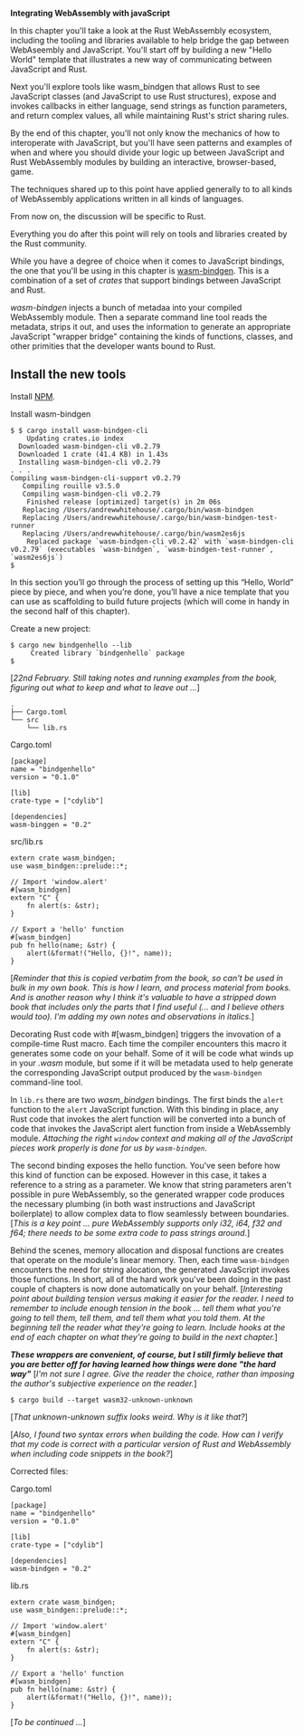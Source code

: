 **Integrating WebAssembly with javaScript**

In this chapter you'll take a look at the Rust WebAssembly ecosystem, including the tooling and libraries available to help bridge the gap between WebAseembly and JavaScript. You'll start off by building a new "Hello World" template that illustrates a new way of communicating between JavaScript and Rust.

Next you'll explore tools like wasm_bindgen that allows Rust to see JavaScript classes (and JavaScript to use Rust structures), expose and invokes callbacks in either language, send strings as function parameters, and return complex values, all while maintaining Rust's strict sharing rules. 

By the end of this chapter, you'll not only know the mechanics of how to interoperate with JavaScript, but you'll have seen patterns and examples of when and where you should divide your logic up between JavaScript and Rust WebAssembly modules by building an interactive, browser-based, game.

The techniques shared up to this point have applied generally to to all kinds of WebAssembly applications written in all kinds of languages.

From now on, the discussion will be specific to Rust.

Everything you do after this point will rely on tools and libraries created by the Rust community.

While you have a degree of choice when it comes to JavaScript bindings, the one that you'll be using in this chapter is [wasm-bindgen](https://rustwasm.github.io/wasm-bindgen/). This is a combination of a set of _crates_ that support bindings between JavaScript and Rust.

_wasm-bindgen_ injects a bunch of metadaa into your compiled WebAssembly module. Then a separate command line tool reads the metadata, strips it out, and uses the information to generate an appropriate JavaScript "wrapper bridge" containing the kinds of functions, classes, and other primities that the developer wants bound to Rust.

## Install the new tools

Install [NPM](https://docs.npmjs.com/getting-started).

Install wasm-bindgen

```
$ $ cargo install wasm-bindgen-cli
    Updating crates.io index
  Downloaded wasm-bindgen-cli v0.2.79
  Downloaded 1 crate (41.4 KB) in 1.43s
  Installing wasm-bindgen-cli v0.2.79
. . .
Compiling wasm-bindgen-cli-support v0.2.79
   Compiling rouille v3.5.0
   Compiling wasm-bindgen-cli v0.2.79
    Finished release [optimized] target(s) in 2m 06s
   Replacing /Users/andrewwhitehouse/.cargo/bin/wasm-bindgen
   Replacing /Users/andrewwhitehouse/.cargo/bin/wasm-bindgen-test-runner
   Replacing /Users/andrewwhitehouse/.cargo/bin/wasm2es6js
    Replaced package `wasm-bindgen-cli v0.2.42` with `wasm-bindgen-cli v0.2.79` (executables `wasm-bindgen`, `wasm-bindgen-test-runner`, `wasm2es6js`)
$
```

In this section you’ll go through the process of setting up this “Hello, World” piece by piece, and when you’re done,
you’ll have a nice template that you can use as scaffolding to build future projects
(which will come in handy in the second half of this chapter).

Create a new project:

```
$ cargo new bindgenhello --lib
     Created library `bindgenhello` package
$
```

[_22nd February. Still taking notes and running examples from the book, figuring out what to keep and what to leave out ..._]

```
.
├── Cargo.toml
└── src
    └── lib.rs
```

Cargo.toml

```
[package]
name = "bindgenhello"
version = "0.1.0"

[lib]
crate-type = ["cdylib"]

[dependencies]
wasm-binggen = "0.2"
```

src/lib.rs

```
extern crate wasm_bindgen;
use wasm_bindgen::prelude::*;

// Import 'window.alert'
#[wasm_bindgen]
extern "C" { 
    fn alert(s: &str);
}

// Export a 'hello' function
#[wasm_bindgen]
pub fn hello(name; &str) {
    alert(&format!("Hello, {}!", name));
}
```

[_Reminder that this is copied verbatim from the book, so can't be used in bulk in my own book. This is how I learn, and process material from books. And is another reason why I think it's valuable to have a stripped down book that includes only the parts that I find useful (... and I believe others would too). I'm adding my own notes and observations in italics._]

Decorating Rust code with #[wasm_bindgen] triggers the invovation of a compile-time Rust macro. Each time the compiler encounters this macro it generates some code on your behalf. Some of it will be code what winds up in your _.wasm_ module, but some if it will be metadata used to help generate the corresponding JavaScript output produced by the `wasm-bindgen` command-line tool.

In `lib.rs` there are two _wasm_bindgen_ bindings. The first binds the `alert` function to the `alert` JavaScript function. With this binding in place, any Rust code that invokes the alert function will be converted into a bunch of code that invokes the JavaScript alert function from inside a WebAssembly module. _Attaching the right `window` context and making all of the JavaScript pieces work properly is done for us by `wasm-bindgen`_.

The second binding exposes the hello function. You've seen before how this kind of function can be exposed. However in this case, it takes a reference to a string as a parameter. We know that string parameters aren't possible in pure WebAssembly, so the generated wrapper code produces the necessary plumbing (in both wast instructions and JavaScript boilerplate) to allow complex data to flow seamlessly between boundaries. [_This is a key point ... pure WebAssembly supports only i32, i64, f32 and f64; there needs to be some extra code to pass strings around._]

Behind the scenes, memory allocation and disposal functions are creates that operate on the module's linear memory. Then, each time `wasm-bindgen` encounters the need for string alocation, the generated JavaScript invokes those functions. In short, all of the hard work you've been doing in the past couple of chapters is now done automatically on your behalf. [_Interesting point about building tension versus making it easier for the reader. I need to remember to include enough tension in the book ... tell them what you're going to tell them, tell them, and tell them what you told them. At the beginning tell the reader what they're going to learn. Include hooks at the end of each chapter on what they're going to build in the next chapter._]

***These wrappers are convenient, of course, but I still firmly believe that you are better off for having learned how things were done "the hard way"*** [_I'm not sure I agree. Give the reader the choice, rather than imposing the author's subjective experience on the reader._]

`$ cargo build --target wasm32-unknown-unknown`

[_That unknown-unknown suffix looks weird. Why is it like that?_]

[_Also, I found two syntax errors when building the code. How can I verify that my code is correct with a particular version of Rust and WebAssembly when including code snippets in the book?_]

Corrected files:

Cargo.toml

```
[package]
name = "bindgenhello"
version = "0.1.0"

[lib]
crate-type = ["cdylib"]

[dependencies]
wasm-bindgen = "0.2"
```

lib.rs

```
extern crate wasm_bindgen;
use wasm_bindgen::prelude::*;

// Import 'window.alert'
#[wasm_bindgen]
extern "C" { 
    fn alert(s: &str);
}

// Export a 'hello' function
#[wasm_bindgen]
pub fn hello(name: &str) {
    alert(&format!("Hello, {}!", name));
}
```

[_To be continued ..._]



